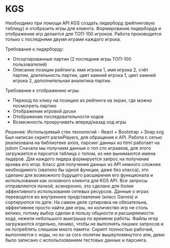# KGS

Необходимо при помощи API KGS создать лидерборд (рейтинговую таблицу) и отобразить игры для клиента. Формирование лидерборда и отображение игр делается для ТОП-100 игроков. Работа производится только с последними двумя играми каждого игрока.

Требования к лидерборду:
* Отсортированные партии (2 последние игры ТОП-100 пользователей)
* Описание позиции рейтинга: имя игрока 1, имя игрока 2, счёт партии, длительность партии, цвет камней игрока 1, цвет камней игрока 2, дополнительная аналитика партии.

Требования к отображению игры:
* Переход по клику на позицию из рейтинга на экран, где можно посмотреть партию
* Отображение игровой доски
* Отображение последовательности ходов
* Возможность прокручивать вперед/назад ход игры

Решение:
Используемый стек технологий - React + Bootstrap + Snap.svg
Был написан скрипт parsePlayers, для обращения к API. Работа с сетью реализована на библиотеке axios, парсинг данных из html работает на jsdom
Сначала мы получаем данные о топ сто играаков, для этого загружается и парсится таблица с топом,
из нее вынимаются имена лидеров. Для каждого лидера формируется запрос на получение архива его игор.
Класс для получения данных из API немного сложнее необходимого (хватило бы одной функции, даже без класса),
это сделано для возможного будущего расширения его функционала и использования как основного клиента для KGS API.
Все запросы отправляются пачкой, асинхронно, это сделано для более эффективного использования сетевых ресурсов.
Данные о играх переводятся во внутреннее представление (класс Games) и сортируются по дате. На самом деле сртировка не обязательна,
эффективнее просто найти две игры, но количество игр не столь велико, потому выбор сделан в пользу общности и расширяемости кода,
нежели небольшого выигрыша по времени работы. Файлы игор загружаются отдельно, лениво, чтобы не выполнять лишних запросов и не потреблять слишком много памяти.
Скрипт полностью рабочий, выполняется с ноды, но из-за cors-политик вышеупомянутого апи, демо было записано с испольлзованием тестовых данных и парсинга.

